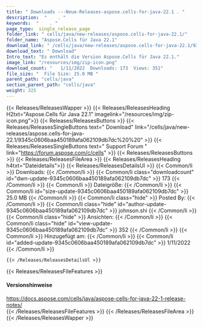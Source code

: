 ```yaml
---
title: " Downloads ---Neue-Releases-aspose.cells-for-java-22.1 . "
description:  "    . " 
keywords:  "    . " 
page_type:  single_release_page
folder_link: " cells/java/new-releases/aspose.cells-for-java-22.1/"
folder_name: "Aspose.Cells für Java 22.1"
download_link: " /cells/java/new-releases/aspose.cells-for-java-22.1/9345c0606baa450189afa062109db7dc"
download_text: " Download"
Intro_text: "Es enthält die Version Aspose.Cells für Java 22.1."
image_link: "/resources/img/zip-icon.png"
download_count: "   1/11/2022  Downloads: 173  Views: 351"
file_size: "  File Size: 25.0 MB "
parent_path: "cells/java"
section_parent_path: "cells/java"
weight: 325
---
```


{{< Releases/ReleasesWapper >}}
  {{< Releases/ReleasesHeading H2txt="Aspose.Cells für Java 22.1" imagelink="/resources/img/zip-icon.png">}}
  {{< Releases/ReleasesButtons >}}
    {{< Releases/ReleasesSingleButtons text=" Download" link="/cells/java/new-releases/aspose.cells-for-java-22.1/9345c0606baa450189afa062109db7dc%20%20" >}}
    {{< Releases/ReleasesSingleButtons text=" Support Forum " link="https://forum.aspose.com/c/cells" >}}
  {{< Releases/ReleasesButtons >}}
  {{< Releases/ReleasesFileArea >}}
    {{< Releases/ReleasesHeading h4txt="Dateidetails">}}
    {{< Releases/ReleasesDetailsUl >}}
            {{< Common/li >}} Downloads: {{< /Common/li >}}
      {{< Common/li class="downloadcount" id="dwn-update-9345c0606baa450189afa062109db7dc" >}} 173 {{< /Common/li >}}
      {{< Common/li >}} Dateigröße: {{< /Common/li >}}
      {{< Common/li id="size-update-9345c0606baa450189afa062109db7dc" >}} 25.0 MB {{< /Common/li >}} 
      {{< Common/li  class="hide" >}} Posted By: {{< /Common/li >}} 
      {{< Common/li class="hide" id="author-update-9345c0606baa450189afa062109db7dc" >}} johnson.shi {{< /Common/li >}}
      {{< Common/li class="hide" >}} Ansichten: {{< /Common/li >}}
      {{< Common/li class="hide" id="view-update-9345c0606baa450189afa062109db7dc" >}} 352 {{< /Common/li >}}
      {{< Common/li >}} Hinzugefügt am: {{< /Common/li >}}
      {{< Common/li id="added-update-9345c0606baa450189afa062109db7dc" >}} 1/11/2022 {{< /Common/li >}} 

    {{< /Releases/ReleasesDetailsUl >}}

  {{< Releases/ReleasesFileFeatures >}}
      <h4>Versionshinweise</h4><div> <a href="https://docs.aspose.com/cells/java/aspose-cells-for-java-22-1-release-notes/">https://docs.aspose.com/cells/java/aspose-cells-for-java-22-1-release-notes/</a></div>
  {{< /Releases/ReleasesFileFeatures >}}
 {{< /Releases/ReleasesFileArea >}}
{{< /Releases/ReleasesWapper >}}



